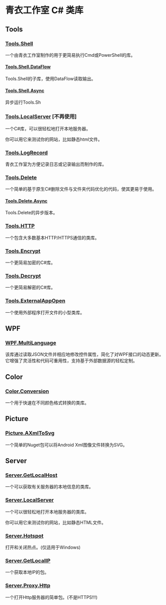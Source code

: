 # 青衣工作室 C# 类库

## Tools

### [Tools.Shell](https://www.nuget.org/packages/Tools.Shell/)

一个由青衣工作室制作的用于更简易执行Cmd或PowerShell的库。

#### [Tools.Shell.DataFlow](https://www.nuget.org/packages/Tools.Shell.DataFlow)

Tools.Shell的子库，使用DataFlow读取输出。

#### [Tools.Shell.Async](https://www.nuget.org/packages/Tools.Shell.Async)

异步运行Tools.Sh

### [Tools.LocalServer](https://www.nuget.org/packages/Tools.LocalServer/) **[不再使用]**

一个C#库，可以很轻松地打开本地服务器。

你可以用它来测试你的网站，比如静态html文件。

### [Tools.LogRecord](https://www.nuget.org/packages/Tools.LogRecord)

青衣工作室为方便记录日志或记录输出而制作的库。

### [Tools.Delete](https://www.nuget.org/packages/Tools.Delete/)

一个简单的基于原生C#删除文件与文件夹代码优化的代码，使其更易于使用。

#### [Tools.Delete.Async](https://www.nuget.org/packages/Tools.Delete.Async/)

Tools.Delete的异步版本。

### [Tools.HTTP](https://www.nuget.org/packages/Tools.HTTP/)

一个包含大多数基本HTTP/HTTPS通信的类库。

### [Tools.Encrypt](https://www.nuget.org/packages/Tools.Encrypt)

一个更简易加密的C#库。

### [Tools.Decrypt](https://www.nuget.org/packages/Tools.Decrypt)

一个更简易解密的C#库。

### [Tools.ExternalAppOpen](https://www.nuget.org/packages/Tools.ExternalAppOpen)

一个使用外部程序打开文件的小型类库。

## WPF

### [WPF.MultiLanguage](https://www.nuget.org/packages/WPF.MultiLanguage/)

该库通过读取JSON文件并相应地修改控件属性，简化了对WPF接口的动态更新。它增强了灵活性和代码可重用性，支持基于外部数据源的轻松定制。

## Color

### [Color.Conversion](https://www.nuget.org/packages/Color.Conversion)

一个用于快速在不同颜色格式转换的类库。

## Picture

### [Picture.AXmlToSvg](https://www.nuget.org/packages/Picture.AXmlToSvg/)

一个简单的Nuget包可以将Android Xml图像文件转换为SVG。

## Server

### [Server.GetLocalHost](https://www.nuget.org/packages/Server.GetLocalHost)

一个可以获取有关服务器的本地信息的类库。

### [Server.LocalServer](https://www.nuget.org/packages/Server.LocalServer)

一个可以很轻松地打开本地服务器的类库。

你可以用它来测试你的网站，比如静态HTML文件。

### [Server.Hotspot](https://www.nuget.org/packages/Server.Hotspot)

打开和关闭热点。(仅适用于Windows)

### [Server.GetLocalIP](https://www.nuget.org/packages/Server.GetLocalIP)

一个获取本地IP的包。

### [Server.Proxy.Http](https://www.nuget.org/packages/Server.Proxy.Http)

一个打开Http服务器的简单包。(不是HTTPS!!!)
